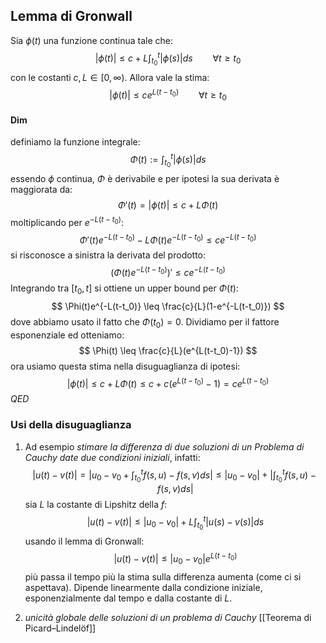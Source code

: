 ## Lemma di Gronwall
Sia $\phi(t)$ una funzione continua tale che:
$$
|\phi(t)| \leq c + L\int_{t_0}^t |\phi(s)|ds \qquad \forall t \geq t_0
$$
con le costanti $c,L \in [0,\infty)$. Allora vale la stima:
$$
|\phi(t)| \leq ce^{L(t-t_0)} \qquad \forall t \geq t_0
$$
#### Dim
definiamo la funzione integrale:
$$
\Phi(t) := \int_{t_0}^t |\phi(s)|ds
$$
essendo $\phi$ continua, $\Phi$ è derivabile e per ipotesi la sua derivata è maggiorata da:
$$
\Phi'(t) = |\phi(t)| \leq c + L \Phi(t)
$$
moltiplicando per $e^{-L(t-t_0)}$:
$$
\Phi'(t)e^{-L(t-t_0)} - L\Phi(t)e^{-L(t-t_0)} \leq c e^{-L(t-t_0)}
$$
si risconosce a sinistra la derivata del prodotto:
$$
(\Phi(t)e^{-L(t-t_0)})' \leq ce^{-L(t-t_0)}
$$
Integrando tra $[t_0,t]$ si ottiene un upper bound per $\Phi(t)$:
$$
\Phi(t)e^{-L(t-t_0)} \leq \frac{c}{L}(1-e^{-L(t-t_0)})
$$
dove abbiamo usato il fatto che $\Phi(t_0) = 0$. Dividiamo per il fattore esponenziale ed otteniamo:
$$
\Phi(t) \leq \frac{c}{L}(e^{L(t-t_0)-1})
$$
ora usiamo questa stima nella disuguaglianza di ipotesi:
$$
|\phi(t)| \leq c + L\Phi(t) \leq c + c(e^{L(t-t_0)}-1) = ce^{L(t-t_0)}  
$$
$QED$


### Usi della disuguaglianza
1. Ad esempio _stimare la differenza di due soluzioni di un Problema di Cauchy date due condizioni iniziali_, infatti:
$$
|u(t)-v(t)|= \Big| u_0-v_0 + \int_{t_0}^t f(s,u)-f(s,v) ds\Big| \leq |u_0-v_0| + \Big | \int_{t_0}^t f(s,u)-f(s,v) ds \Big |
$$
sia $L$ la costante di Lipshitz della $f$:
$$
|u(t)-v(t)|\leq |u_0-v_0| + L\int_{t_0}^t |u(s)-v(s)|ds
$$
usando il lemma di Gronwall:
$$
|u(t)-v(t)| \leq |u_0-v_0|e^{L(t-t_0)}
$$
più passa il tempo più la stima sulla differenza aumenta (come ci si aspettava). Dipende linearmente dalla condizione iniziale, esponenzialmente dal tempo e dalla costante di $L$.

2. _unicità globale delle soluzioni di un problema di Cauchy_ [[Teorema di Picard–Lindelöf]]